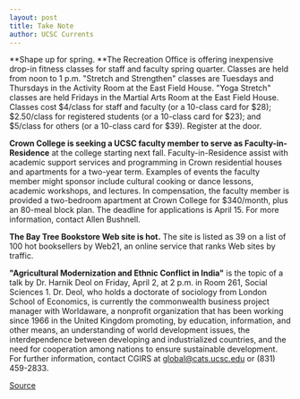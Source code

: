 ```yaml
---
layout: post
title: Take Note
author: UCSC Currents
---
```


**Shape up for spring. **The Recreation Office is offering inexpensive drop-in fitness classes for staff and faculty spring quarter. Classes are held from noon to 1 p.m. "Stretch and Strengthen" classes are Tuesdays and Thursdays in the Activity Room at the East Field House. "Yoga Stretch" classes are held Fridays in the Martial Arts Room at the East Field House. Classes cost $4/class for staff and faculty (or a 10-class card for $28); $2.50/class for registered students (or a 10-class card for $23); and $5/class for others (or a 10-class card for $39). Register at the door.

**Crown College is seeking a UCSC faculty member to serve as Faculty-in-Residence** at the college starting next fall. Faculty-in-Residence assist with academic support services and programming in Crown residential houses and apartments for a two-year term. Examples of events the faculty member might sponsor include cultural cooking or dance lessons, academic workshops, and lectures. In compensation, the faculty member is provided a two-bedroom apartment at Crown College for $340/month, plus an 80-meal block plan. The deadline for applications is April 15. For more information, contact Allen Bushnell.

**The Bay Tree Bookstore Web site is hot.** The site is listed as 39 on a list of 100 hot booksellers by Web21, an online service that ranks Web sites by traffic.

**"Agricultural Modernization and Ethnic Conflict in India"** is the topic of a talk by Dr. Harnik Deol on Friday, April 2, at 2 p.m. in Room 261, Social Sciences 1. Dr. Deol, who holds a doctorate of sociology from London School of Economics, is currently the commonwealth business project manager with Worldaware, a nonprofit organization that has been working since 1966 in the United Kingdom promoting, by education, information, and other means, an understanding of world development issues, the interdependence between developing and industrialized countries, and the need for cooperation among nations to ensure sustainable development. For further information, contact CGIRS at global@cats.ucsc.edu or (831) 459-2833.

[Source](http://www1.ucsc.edu/oncampus/currents/98-99/03-29/takenote.htm "Permalink to Take Note; 3-29-99")
